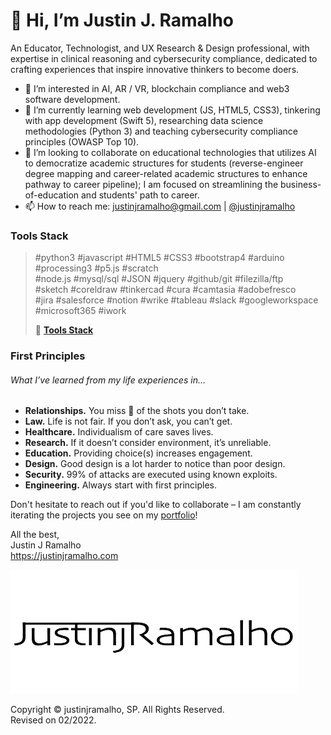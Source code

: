 # 👋 Hi, I’m Justin J. Ramalho  

An Educator, Technologist, and UX Research & Design professional, with expertise in clinical reasoning and cybersecurity compliance, dedicated to crafting experiences that inspire innovative thinkers to become doers.  


<!---
// Perpetual student innovating education, healthcare & design. //  
// Perpetual student dedicated to crafting experiences that inspire innovative thinkers to become doers. //  
// Skilled researcher, independent thinker, and lunchtime webinar junkie 🤙 //  
---> 


- 👀 I’m interested in AI, AR / VR, blockchain compliance and web3 software development.  
- 🌱 I’m currently learning web development (JS, HTML5, CSS3), tinkering with app development (Swift 5), researching data science methodologies (Python 3) and teaching cybersecurity compliance principles (OWASP Top 10).  
- 💞 I’m looking to collaborate on educational technologies that utilizes AI to democratize academic structures for students (reverse-engineer degree mapping and career-related academic structures to enhance pathway to career pipeline); I am focused on streamlining the business-of-education and students' path to career.  
- 📫 How to reach me: <justinjramalho@gmail.com> | [@justinjramalho](https://www.beacons.ai/justinjramalho "Click to view my bio")  


### Tools Stack

> #python3  #javascript  #HTML5  #CSS3  #bootstrap4  #arduino  #processing3  #p5.js  #scratch  
> #node.js  #mysql/sql  #JSON  #jquery  #github/git  #filezilla/ftp  
> #sketch  #coreldraw  #tinkercad  #cura  #camtasia  #adobefresco  
> #jira  #salesforce  #notion  #wrike  #tableau  #slack  #googleworkspace  #microsoft365 #iwork  
> 
> 🔨 [**Tools Stack**](https://justinjramalho.notion.site/Tools-Stack-263bdbcc0dbe4ae4a9d2b48fa3a056fb)  


### First Principles  

###### What I’ve learned from my life experiences in… 

- **Relationships.**  You miss 💯 of the shots you don’t take.  
- **Law.**  Life is not fair.  If you don’t ask, you can’t get.  
- **Healthcare.**  Individualism of care saves lives.  
- **Research.**  If it doesn’t consider environment, it’s unreliable.  
- **Education.**  Providing choice(s) increases engagement.  
- **Design.**  Good design is a lot harder to notice than poor design.  
- **Security.**  99% of attacks are executed using known exploits.  
- **Engineering.**  Always start with first principles.  


<!---
Buzz Words That I Do Not Yet Totally Dispise:
- transparency 
- collaboration (...flirting with the line) 
- community (communalism) 
- advocate 
- affordances & constraints 

Commonly Used Words: (stemming from my medical background) 
- schema 
- cognitive 
- assess/assessment (identifying objective/signs & subjective/symptoms) 
- diagnose (diagnosis) 
- affordance(s) 
- constraint(s) 

Words That I Will Never Be Able To Correctly Spell:
- bureaucracy
- entrepreneur
--->


Don't hesitate to reach out if you'd like to collaborate – I am constantly iterating the projects you see on my [portfolio](https://www.justinjramalho.com/ "Click to view my portfolio.")!  

All the best,  
Justin J Ramalho  
<https://justinjramalho.com>


[![justinjramalho brand logo, created in Sketch.](https://github.com/justinjramalho/justinjramalho/blob/e86f7a68eaa8cd6a9700ec548517f7bbe7c1cb81/JustinjRamalho_Logo_500x200-removebg.png "Click to view my portfolio.")](https://www.justinjramalho.com/ "Click to view my portfolio.")  


Copyright &copy; justinjramalho, SP.  All Rights Reserved.  
Revised on 02/2022.  




<!---justinjramalho/justinjramalho is a ✨ special ✨ repository because its `README.md` (this file) appears on your GitHub profile.
You can click the Preview link to take a look at your changes.--->
